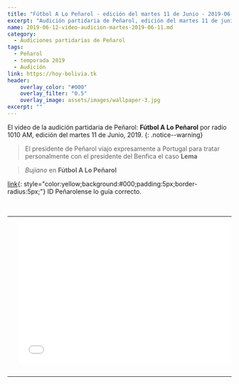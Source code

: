```yaml
---
title: "Fútbol A Lo Peñarol - edición del martes 11 de Junio - 2019-06-11"
excerpt: "Audición partidaria de Peñarol, edición del martes 11 de junio, 2019."
name: 2019-06-12-video-audicion-martes-2019-06-11.md
category:
  - Audiciones partidarias de Peñarol
tags:
  - Peñarol
  - temporada 2019
  - Audición
link: https://hoy-bolivia.tk
header:
    overlay_color: "#000"
    overlay_filter: "0.5"
    overlay_image: assets/images/wallpaper-3.jpg
excerpt: ""
---
```


El video de la audición partidaria de Peñarol: **Fútbol A Lo Peñarol** por radio 1010 AM, edición del martes 11 de Junio, 2019.
{: .notice--warning}

> El presidente de Peñarol viajo expresamente a Portugal para tratar personalmente con el presidente del Benfica el caso **Lema**

> <cite>Bujiano</cite> en **Fútbol A Lo Peñarol**

[link](#){: style="color:yellow;background:#000;padding:5px;border-radius:5px;"} ID Peñarolense lo guía correcto.

<br>
<div id="media">
	<center>
		<table>
			<tbody>
  				<tr>
					<td height="13" width="21" background="{{ site.url }}/{{ site.baseurl }}/assets/images/12421152032.png"></td>
					<td height="13" background="{{ site.url }}/{{ site.baseurl }}/assets/images/55452124552.png"></td>
					<td height="13" width="21" background="{{ site.url }}/{{ site.baseurl }}/assets/images/45454787.png"></td>
  				</tr>
				<tr>
					<td width="21" background="{{ site.url }}/{{ site.baseurl }}/assets/images/21210212120.png"></td>
					<td>
						<iframe width="560" height="315" src="//ok.ru/videoembed/1293517654707" frameborder="0" allow="autoplay" allowfullscreen></iframe>
					</td>
    					<td width="21" background="{{ site.url }}/{{ site.baseurl }}/assets/images/203233451.png"></td>
  				</tr>
				<tr>
    					<td height="17" width="21" background="{{ site.url }}/{{ site.baseurl }}/assets/images/23121542.png"></td>
    					<td height="17" background="{{ site.url }}/{{ site.baseurl }}/assets/images/12345456.png"></td>
    					<td height="25" width="21" background="{{ site.url }}/{{ site.baseurl }}/assets/images/2656564.png"></td>
  				</tr>
			</tbody>
		</table>
	</center>
</div>
